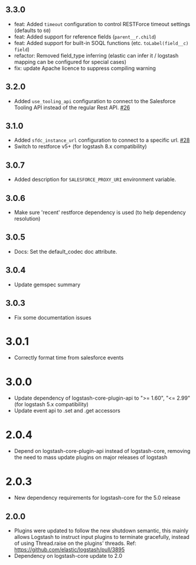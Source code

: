 ## 3.3.0
  - feat: Added `timeout` configuration to control RESTForce timeout settings (defaults to `60`)
  - feat: Added support for reference fields (`parent__r.child`)
  - feat: Added support for built-in SOQL functions (etc. `toLabel(field__c) field`)
  - refactor: Removed field_type inferring (elastic can infer it / logstash mapping can be configured for special cases)
  - fix: update Apache licence to suppress compiling warning

## 3.2.0
  - Added `use_tooling_api` configuration to connect to the Salesforce Tooling API instead of the regular Rest API. [#26](https://github.com/logstash-plugins/logstash-input-salesforce/pull/26)

## 3.1.0
  - Added `sfdc_instance_url` configuration to connect to a specific url. [#28](https://github.com/logstash-plugins/logstash-input-salesforce/pull/28)
  - Switch to restforce v5+ (for logstash 8.x compatibility)

## 3.0.7
  - Added description for `SALESFORCE_PROXY_URI` environment variable.

## 3.0.6
  - Make sure 'recent' restforce dependency is used (to help dependency resolution)

## 3.0.5
  - Docs: Set the default_codec doc attribute.

## 3.0.4
  - Update gemspec summary

## 3.0.3
  - Fix some documentation issues

# 3.0.1
  - Correctly format time from salesforce events

# 3.0.0
  - Update dependency of logstash-core-plugin-api to ">= 1.60", "<= 2.99" (for logstash 5.x compatibility)
  - Update event api to .set and .get accessors

# 2.0.4
  - Depend on logstash-core-plugin-api instead of logstash-core, removing the need to mass update plugins on major releases of logstash

# 2.0.3
  - New dependency requirements for logstash-core for the 5.0 release

## 2.0.0
 - Plugins were updated to follow the new shutdown semantic, this mainly allows Logstash to instruct input plugins to terminate gracefully,
   instead of using Thread.raise on the plugins' threads. Ref: https://github.com/elastic/logstash/pull/3895
 - Dependency on logstash-core update to 2.0
